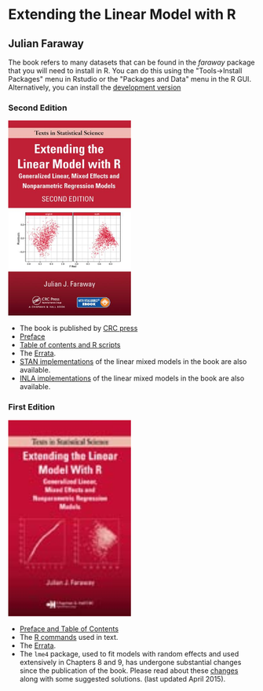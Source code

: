 # Extending the Linear Model with R

## Julian Faraway

The book refers to many datasets that can be found in the *faraway* package that 
you will need to install in R. You can do this using the "Tools->Install Packages"
menu in Rstudio or the "Packages and Data" menu in the R GUI. Alternatively, you
can install the [development version](https://github.com/julianfaraway/faraway)

### Second Edition

<img src="elm2.jpg" alt="ELM 2Ed book" width="250"/>

- The book is published by [CRC press](https://www.crcpress.com/Extending-the-Linear-Model-with-R-Generalized-Linear-Mixed-Effects-and/Faraway/9781498720960)
- [Preface](preface2.md)
- [Table of contents and R scripts](toc2.md)
- The [Errata](errata2.md).
- [STAN implementations](../stan/index.html) of the linear mixed models in the book are also available.
- [INLA implementations](http://julianfaraway.github.io/brinla/examples/) of the linear mixed models in the book are also available.

### First Edition

<img src="elm.jpg" alt="ELM 1Ed book" width="250"/>


- [Preface and Table of Contents](prefelm.pdf)
- The [R commands](scripts/index.md)  used in text.
- The [Errata](errata.md).
- The `lme4` package, used to  fit models with random effects and used extensively in Chapters 8 and 9, has
  undergone substantial changes since the publication of the book. Please read about these [changes](../mixchange/index.html)
  along with some suggested solutions. (last updated April 2015).

